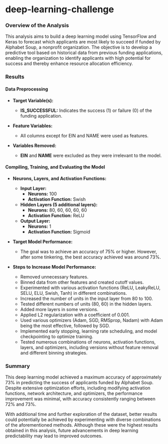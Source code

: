 # deep-learning-challenge

### Overview of the Analysis

This analysis aims to build a deep learning model using TensorFlow and Keras to forecast which applicants are most likely to succeed if funded by Alphabet Soup, a nonprofit organization. The objective is to develop a predictive tool based on historical data from previous funding applications, enabling the organization to identify applicants with high potential for success and thereby enhance resource allocation efficiency.

### Results

#### Data Preprocessing

- **Target Variable(s):**
  - **IS_SUCCESSFUL:** Indicates the success (1) or failure (0) of the funding application.
  
- **Feature Variables:**
  - All columns except for EIN and NAME were used as features.

- **Variables Removed:**
  - **EIN** and **NAME** were excluded as they were irrelevant to the model.

#### Compiling, Training, and Evaluating the Model

- **Neurons, Layers, and Activation Functions:**
  - **Input Layer:**
    - **Neurons:** 100
    - **Activation Function:** Swish
  - **Hidden Layers (5 additional layers):**
    - **Neurons:** 80, 60, 60, 60, 60
    - **Activation Function:** ReLU
  - **Output Layer:**
    - **Neurons:** 1
    - **Activation Function:** Sigmoid

- **Target Model Performance:**
  - The goal was to achieve an accuracy of 75% or higher. However, after some tinkering, the best accuracy achieved was around 73%.

- **Steps to Increase Model Performance:**
  - Removed unnecessary features.
  - Binned data from other features and created cutoff values.
  - Experimented with various activation functions (ReLU, LeakyReLU, SELU, ELU, Swish, Tanh) in different combinations.
  - Increased the number of units in the input layer from 80 to 100.
  - Tested different numbers of units (80, 60) in the hidden layers.
  - Added more layers in some versions.
  - Applied L2 regularization with a coefficient of 0.001.
  - Used various optimizers (Adam, SGD, RMSprop, Nadam) with Adam being the most effective, followed by SGD.
  - Implemented early stopping, learning rate scheduling, and model checkpointing to optimize training.
  - Tested numerous combinations of neurons, activation functions, layers, and optimizers, including versions without feature removal and different binning strategies.

### Summary

This deep learning model achieved a maximum accuracy of approximately 73% in predicting the success of applicants funded by Alphabet Soup. Despite extensive optimization efforts, including modifying activation functions, network architecture, and optimizers, the performance improvement was minimal, with accuracy consistently ranging between 72% and 73%.

With additional time and further exploration of the dataset, better results could potentially be achieved by experimenting with diverse combinations of the aforementioned methods. Although these were the highest results obtained in this analysis, future advancements in deep learning predictability may lead to improved outcomes.
